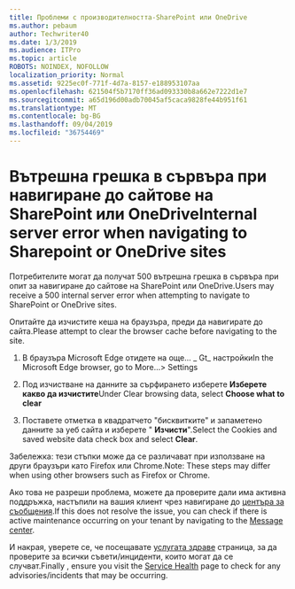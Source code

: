 ```yaml
---
title: Проблеми с производителността-SharePoint или OneDrive
ms.author: pebaum
author: Techwriter40
ms.date: 1/3/2019
ms.audience: ITPro
ms.topic: article
ROBOTS: NOINDEX, NOFOLLOW
localization_priority: Normal
ms.assetid: 9225ec0f-771f-4d7a-8157-e188953107aa
ms.openlocfilehash: 621504f5b7170ff36ad093330b8a662e7222d1e7
ms.sourcegitcommit: a65d196d00adb70045af5caca9828fe44b951f61
ms.translationtype: MT
ms.contentlocale: bg-BG
ms.lasthandoff: 09/04/2019
ms.locfileid: "36754469"
---
```

# <a name="internal-server-error-when-navigating-to-sharepoint-or-onedrive-sites"></a><span data-ttu-id="2c9ae-102">Вътрешна грешка в сървъра при навигиране до сайтове на SharePoint или OneDrive</span><span class="sxs-lookup"><span data-stu-id="2c9ae-102">Internal server error when navigating to Sharepoint or OneDrive sites</span></span>

<span data-ttu-id="2c9ae-103">Потребителите могат да получат 500 вътрешна грешка в сървъра при опит за навигиране до сайтове на SharePoint или OneDrive.</span><span class="sxs-lookup"><span data-stu-id="2c9ae-103">Users may receive a 500 internal server error when attempting to navigate to SharePoint or OneDrive sites.</span></span> 

<span data-ttu-id="2c9ae-104">Опитайте да изчистите кеша на браузъра, преди да навигирате до сайта.</span><span class="sxs-lookup"><span data-stu-id="2c9ae-104">Please attempt to clear the browser cache before navigating to the site.</span></span>


1. <span data-ttu-id="2c9ae-105">В браузъра Microsoft Edge отидете на още... _ Gt_ настройки</span><span class="sxs-lookup"><span data-stu-id="2c9ae-105">In the Microsoft Edge browser, go to More...> Settings</span></span>

2. <span data-ttu-id="2c9ae-106">Под изчистване на данните за сърфирането изберете **Изберете какво да изчистите**</span><span class="sxs-lookup"><span data-stu-id="2c9ae-106">Under Clear browsing data, select **Choose what to clear**</span></span>

3. <span data-ttu-id="2c9ae-107">Поставете отметка в квадратчето "бисквитките" и запаметено данните за уеб сайта и изберете " **Изчисти**".</span><span class="sxs-lookup"><span data-stu-id="2c9ae-107">Select the Cookies and saved website data check box and select **Clear**.</span></span>

<span data-ttu-id="2c9ae-108">Забележка: тези стъпки може да се различават при използване на други браузъри като Firefox или Chrome.</span><span class="sxs-lookup"><span data-stu-id="2c9ae-108">Note: These steps may differ when using other browsers such as Firefox or Chrome.</span></span>

<span data-ttu-id="2c9ae-109">Ако това не разреши проблема, можете да проверите дали има активна поддръжка, настъпили на вашия клиент чрез навигиране до [центъра за съобщения](https://portal.office.com/adminportal/home#/MessageCenter).</span><span class="sxs-lookup"><span data-stu-id="2c9ae-109">If this does not resolve the issue, you can check if there is active maintenance occurring on your tenant by navigating to the [Message center](https://portal.office.com/adminportal/home#/MessageCenter).</span></span>

<span data-ttu-id="2c9ae-110">И накрая, уверете се, че посещавате [услугата здраве](https://portal.office.com/adminportal/home#/servicehealth) страница, за да проверите за всички съвети/инциденти, които могат да се случват.</span><span class="sxs-lookup"><span data-stu-id="2c9ae-110">Finally , ensure you visit the [Service Health](https://portal.office.com/adminportal/home#/servicehealth) page to check for any advisories/incidents that may be occurring.</span></span>

